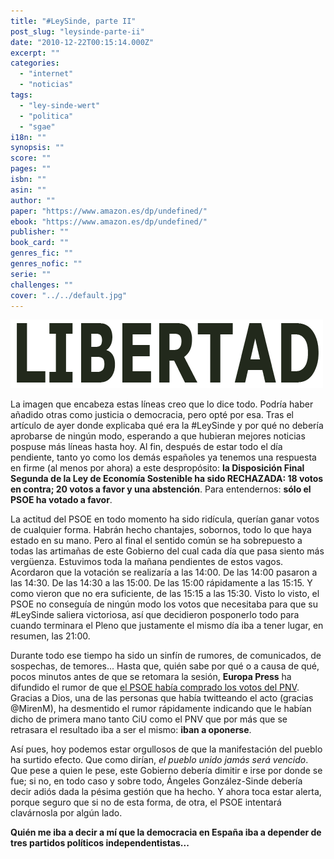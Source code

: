 ```yaml
---
title: "#LeySinde, parte II"
post_slug: "leysinde-parte-ii"
date: "2010-12-22T00:15:14.000Z"
excerpt: ""
categories: 
  - "internet"
  - "noticias"
tags: 
  - "ley-sinde-wert"
  - "politica"
  - "sgae"
i18n: ""
synopsis: ""
score: ""
pages: ""
isbn: ""
asin: ""
author: ""
paper: "https://www.amazon.es/dp/undefined/"
ebook: "https://www.amazon.es/dp/undefined/"
publisher: ""
book_card: ""
genres_fic: ""
genres_nofic: ""
serie: ""
challenges: ""
cover: "../../default.jpg"
---
```


![](images/libertad.png "libertad")

La imagen que encabeza estas líneas creo que lo dice todo. Podría haber añadido otras como justicia o democracia, pero opté por esa. Tras el artículo de ayer donde explicaba qué era la #LeySinde y por qué no debería aprobarse de ningún modo, esperando a que hubieran mejores noticias pospuse más líneas hasta hoy. Al fin, después de estar todo el día pendiente, tanto yo como los demás españoles ya tenemos una respuesta en firme (al menos por ahora) a este despropósito: **la Disposición Final Segunda de la Ley de Economía Sostenible ha sido RECHAZADA: 18 votos en contra; 20 votos a favor y una abstención**. Para entendernos: **sólo el PSOE ha votado a favor**.

La actitud del PSOE en todo momento ha sido ridícula, querían ganar votos de cualquier forma. Habrán hecho chantajes, sobornos, todo lo que haya estado en su mano. Pero al final el sentido común se ha sobrepuesto a todas las artimañas de este Gobierno del cual cada día que pasa siento más vergüenza. Estuvimos toda la mañana pendientes de estos vagos. Acordaron que la votación se realizaría a las 14:00. De las 14:00 pasaron a las 14:30. De las 14:30 a las 15:00. De las 15:00 rápidamente a las 15:15. Y como vieron que no era suficiente, de las 15:15 a las 15:30. Visto lo visto, el PSOE no conseguía de ningún modo los votos que necesitaba para que su #LeySinde saliera victoriosa, así que decidieron posponerlo todo para cuando terminara el Pleno que justamente el mismo día iba a tener lugar, en resumen, las 21:00.

Durante todo ese tiempo ha sido un sinfín de rumores, de comunicados, de sospechas, de temores... Hasta que, quién sabe por qué o a causa de qué, pocos minutos antes de que se retomara la sesión, **Europa Press** ha difundido el rumor de que [el PSOE había comprado los votos del PNV](http://www.europapress.es/nacional/noticia-economia-psoe-consuma-entrada-pnv-reguladores-prorroga-concesion-petronor-euskadi-salvar-les-20101221185149.html). Gracias a Dios, una de las personas que había twitteando el acto (gracias @MirenM), ha desmentido el rumor rápidamente indicando que le habían dicho de primera mano tanto CiU como el PNV que por más que se retrasara el resultado iba a ser el mismo: **iban a oponerse**.

Así pues, hoy podemos estar orgullosos de que la manifestación del pueblo ha surtido efecto. Que como dirían, _el pueblo unido jamás será vencido_. Que pese a quien le pese, este Gobierno debería dimitir e irse por donde se fue; si no, en todo caso y sobre todo, Ángeles González-Sinde debería decir adiós dada la pésima gestión que ha hecho. Y ahora toca estar alerta, porque seguro que si no de esta forma, de otra, el PSOE intentará clavárnosla por algún lado.

**Quién me iba a decir a mí que la democracia en España iba a depender de tres partidos políticos independentistas...**
